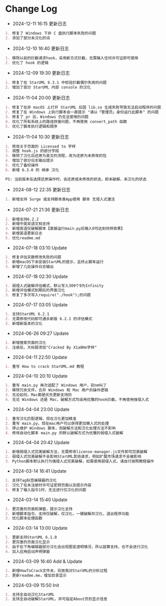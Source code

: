 # Change Log

- 2024-12-11 16:15 更新日志

```markdown
1. 修复了 Windows 下非 C 盘执行脚本失败的问题
2. 添加了部分未汉化的词
```

- 2024-12-10 16:40 更新日志

```markdown
1. 移除以前的拦截请求hook，采用新方式拦截，无需输入任何许可证即可使用
2. 优化了 hook 的逻辑
```

- 2024-12-09 19:30 更新日志

```markdown
1. 修复了在 StarUML 6.3.1 中校验拦截偶尔失效的问题
2. 增加了部分 StarUML 内部 console 的汉化
```

- 2024-11-04 20:00 更新日志

```markdown
1. 修复了在非 macOS 上打开 StarUML 后因 lib.so 生成失败导致无法启动程序的问题
2. 修复了在 Windows 上执行脚本会一直提示 "请以「管理员」身份运行此脚本" 的问题
3. 修复了 pr 后，Windows 仍无法使用的问题
4. 优化了所有系统上的路径拼接问题，不再使用 convert_path 函数
5. 优化了脚本执行逻辑和顺序
```

- 2024-11-04 10:30 更新日志

```markdown
1. 修改关于页面的 Licensed to 字样
2. 调整 hook.js 的部分字段
3. 移除了汉化后还原为英文的流程，改为还原为未修改的包
4. 增加了部分日志输出提示
5. 优化了备份操作
6. 新增 6.3.0 的 继承 汉化

PS: 当前版本在选择还原操作时，会还原成未修改的状态，即未破解，未汉化的状态
```

- 2024-08-12 22:35 更新日志

```markdown
1. 新增支持 Surge 或支持脚本类App使用 脚本 无侵入式激活
```

- 2024-07-21 21:36 更新日志

```markdown
1. 新增支持6.2.2
2. 新增中英双语文档支持
3. 新增英语仅破解脚本【直接运行main.py后输入0可达到同样效果】
4. 新增英语更新日志
5. 优化readme.md
```

- 2024-07-18 03:10 Update

```markdown
1. 修复评估天数修改失败的问题
2. 新增macOS下未安装StarUML的提示，且终止脚本运行
3. 新增了几处操作日志输出
```

- 2024-07-18 02:30 Update

```markdown
1. 弱侵入式破解评估模式，默认写入309个9为Infinity
2. 新增评估模式到期后的界面汉化
3. 修复了多次写入require("./hook");的问题
```

- 2024-07-17 03:05 Update

```markdown
1. 支持StarUML 6.2.1
2. 无需修改代码即可通杀新版 6.2.1 的评估模式
3. 新增新版本的汉化
```

- 2024-06-26 09:27 Update

```markdown
1. 新增搜索页面的汉化
2. 注册后，大标题添加"Cracked By X1a0He字样"
```

- 2024-04-11 22:50 Update

```markdown
1. 重写 How to crack StarUML.md 教程
```

- 2024-04-10 20:10 Update

```markdown
1. 重写 main.py 再次适配了 Windows 用户，别nm叫了
2. 移除冗余文件，合并 Windows 和 Mac 用户的操作逻辑
3. 无论如何，Mac都是优先更新支持的
4. 无论 Windows 还是 Mac，破解方式均采用优雅的hook拦截，不再使用强侵入式
```

- 2024-04-04 23:00 Update

```markdown
1. 重写汉化匹配逻辑，现在汉化更加精准
2. 重写 main.py，现在mac用户可以获得更加懒人式的处理
3. 停止维护 Windows 脚本，但破解方法和汉化处理方法不影响
4. 修改自动化脚本 main.py 的默认破解方式为优雅的弱侵入式破解
```

- 2024-04-04 20:42 Update

```markdown
1. 新增弱侵入式完美破解方法，无需修改license-manager.js文件即可完美破解
2. 弱侵入式完美破解不会影响StarUML其他请求，例如扩展市场请求不会被影响
3. Python脚本默认执行为强侵入式完美破解，如需使用弱侵入式，请自行按照教程操作
```

- 2024-03-14 16:41 Update

```markdown
1. 支持Tag标签编辑器的汉化
2. 汉化了在未注册时许可证密钥页面以及提示内容
3. 修复了输入指令1时，无法进行仅汉化的问题
```

- 2024-03-14 15:40 Update

```markdown
1. 更完善的页面和弹窗，提示汉化支持
2. 新增脚本指令，支持仅破解，仅汉化，一键破解并汉化，退出程序功能
3. 优化脚本处理函数
```

- 2024-03-14 13:00 Update

```markdown
1. 更新支持StarUML 6.1.0
2. 更完善的页面汉化显示
3. 由于右下角编辑器部分汉化会出现图变透明情况，所以就算支持，也不会进行汉化
4. 加入应用启动声明弹窗
```

- 2024-03-09 16:40 Add & Update

```markdown
1. 新增HowToCrack文件夹，存放我对StarUML的分析过程
2. 更新readme.me，增加目录显示
```

- 2024-03-09 15:50 Init

```markdown
1. 支持全自动汉化StarUML
2. 支持全自动破解StarUML，并可指定About页的显示信息
```